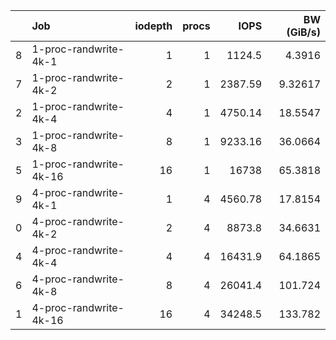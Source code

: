 |    | Job                    |   iodepth |   procs |     IOPS |   BW (GiB/s) |
|---:|:-----------------------|----------:|--------:|---------:|-------------:|
|  8 | 1-proc-randwrite-4k-1  |         1 |       1 |  1124.5  |      4.3916  |
|  7 | 1-proc-randwrite-4k-2  |         2 |       1 |  2387.59 |      9.32617 |
|  2 | 1-proc-randwrite-4k-4  |         4 |       1 |  4750.14 |     18.5547  |
|  3 | 1-proc-randwrite-4k-8  |         8 |       1 |  9233.16 |     36.0664  |
|  5 | 1-proc-randwrite-4k-16 |        16 |       1 | 16738    |     65.3818  |
|  9 | 4-proc-randwrite-4k-1  |         1 |       4 |  4560.78 |     17.8154  |
|  0 | 4-proc-randwrite-4k-2  |         2 |       4 |  8873.8  |     34.6631  |
|  4 | 4-proc-randwrite-4k-4  |         4 |       4 | 16431.9  |     64.1865  |
|  6 | 4-proc-randwrite-4k-8  |         8 |       4 | 26041.4  |    101.724   |
|  1 | 4-proc-randwrite-4k-16 |        16 |       4 | 34248.5  |    133.782   |